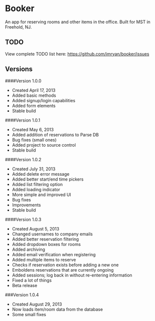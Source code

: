 Booker
===
An app for reserving rooms and other items in the office.
Built for MST in Freehold, NJ.

TODO
--
View complete TODO list here: https://github.com/imryan/booker/issues

Versions
---
####Version 1.0.0
+ Created April 17, 2013
+ Added basic methods
+ Added signup/login capabilities
+ Added form elements
+ Stable build

####Version 1.0.1
+ Created May 6, 2013
+ Added addition of reservations to Parse DB
+ Bug fixes (small ones)
+ Added project to source control
+ Stable build

####Version 1.0.2
+ Created July 31, 2013
+ Added delete error message
+ Added better start/end time pickers
+ Added list filtering option
+ Added loading indicator
+ More simple and improved UI
+ Bug fixes
+ Improvements
+ Stable build

####Version 1.0.3
+ Created August 5, 2013
+ Changed usernames to company emails
+ Added better reservation filtering
+ Added dropdown boxes for rooms
+ Added archiving
+ Added email verification when registering
+ Added multiple items to reserve
+ Checks if reservation exists before adding a new one
+ Emboldens reservations that are currently ongoing
+ Added sessions; log back in without re-entering information
+ Fixed a lot of things
+ Beta release

###Version 1.0.4
+ Created August 29, 2013
+ Now loads item/room data from the database
+ Some small fixes

